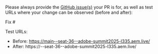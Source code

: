 Please always provide the [GitHub issue(s)](../issues) your PR is for, as well as test URLs where your change can be observed (before and after):

Fix #<gh-issue-id>

Test URLs:
- Before: https://main--seat-36--adobe-summit2025-l335.aem.live/
- After: https://<branch>--seat-36--adobe-summit2025-l335.aem.live/
